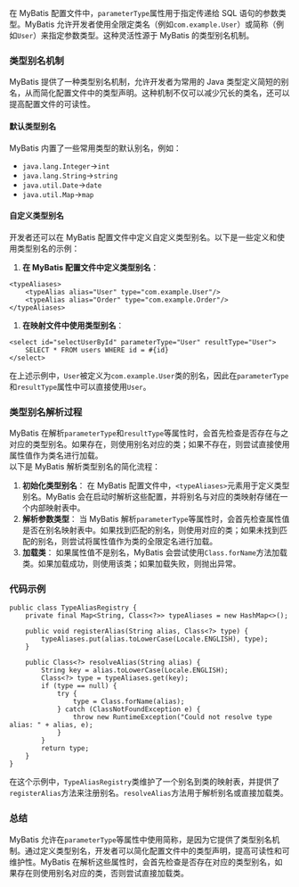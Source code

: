 在 MyBatis 配置文件中，`parameterType`属性用于指定传递给 SQL 语句的参数类型。MyBatis 允许开发者使用全限定类名（例如`com.example.User`）或简称（例如`User`）来指定参数类型。这种灵活性源于 MyBatis 的类型别名机制。
### 类型别名机制
MyBatis 提供了一种类型别名机制，允许开发者为常用的 Java 类型定义简短的别名，从而简化配置文件中的类型声明。这种机制不仅可以减少冗长的类名，还可以提高配置文件的可读性。
#### 默认类型别名
MyBatis 内置了一些常用类型的默认别名，例如：

- `java.lang.Integer`->`int`
- `java.lang.String`->`string`
- `java.util.Date`->`date`
- `java.util.Map`->`map`
#### 自定义类型别名
开发者还可以在 MyBatis 配置文件中定义自定义类型别名。以下是一些定义和使用类型别名的示例：

1. **在 MyBatis 配置文件中定义类型别名**：
```
<typeAliases>
    <typeAlias alias="User" type="com.example.User"/>
    <typeAlias alias="Order" type="com.example.Order"/>
</typeAliases>
```

1. **在映射文件中使用类型别名**：
```
<select id="selectUserById" parameterType="User" resultType="User">
    SELECT * FROM users WHERE id = #{id}
</select>
```
在上述示例中，`User`被定义为`com.example.User`类的别名，因此在`parameterType`和`resultType`属性中可以直接使用`User`。
### 类型别名解析过程
MyBatis 在解析`parameterType`和`resultType`等属性时，会首先检查是否存在与之对应的类型别名。如果存在，则使用别名对应的类；如果不存在，则尝试直接使用属性值作为类名进行加载。<br />以下是 MyBatis 解析类型别名的简化流程：

1. **初始化类型别名**： 在 MyBatis 配置文件中，`<typeAliases>`元素用于定义类型别名。MyBatis 会在启动时解析这些配置，并将别名与对应的类映射存储在一个内部映射表中。
2. **解析参数类型**： 当 MyBatis 解析`parameterType`等属性时，会首先检查属性值是否在别名映射表中。如果找到匹配的别名，则使用对应的类；如果未找到匹配的别名，则尝试将属性值作为类的全限定名进行加载。
3. **加载类**： 如果属性值不是别名，MyBatis 会尝试使用`Class.forName`方法加载类。如果加载成功，则使用该类；如果加载失败，则抛出异常。
### 代码示例
```
public class TypeAliasRegistry {
    private final Map<String, Class<?>> typeAliases = new HashMap<>();

    public void registerAlias(String alias, Class<?> type) {
        typeAliases.put(alias.toLowerCase(Locale.ENGLISH), type);
    }

    public Class<?> resolveAlias(String alias) {
        String key = alias.toLowerCase(Locale.ENGLISH);
        Class<?> type = typeAliases.get(key);
        if (type == null) {
            try {
                type = Class.forName(alias);
            } catch (ClassNotFoundException e) {
                throw new RuntimeException("Could not resolve type alias: " + alias, e);
            }
        }
        return type;
    }
}
```
在这个示例中，`TypeAliasRegistry`类维护了一个别名到类的映射表，并提供了`registerAlias`方法来注册别名。`resolveAlias`方法用于解析别名或直接加载类。
### 总结
MyBatis 允许在`parameterType`等属性中使用简称，是因为它提供了类型别名机制。通过定义类型别名，开发者可以简化配置文件中的类型声明，提高可读性和可维护性。MyBatis 在解析这些属性时，会首先检查是否存在对应的类型别名，如果存在则使用别名对应的类，否则尝试直接加载类。
